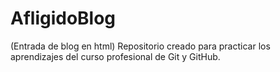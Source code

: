 # AfligidoBlog
(Entrada de blog en html) Repositorio creado para practicar los aprendizajes del curso profesional de Git y GitHub.
